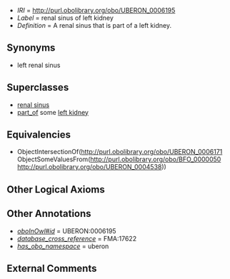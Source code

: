  * *IRI* = http://purl.obolibrary.org/obo/UBERON_0006195
 * *Label* = renal sinus of left kidney
 * *Definition* = A renal sinus that is part of a left kidney.

## Synonyms

 * left renal sinus

## Superclasses

 * [renal sinus](../../UBERON/71/UBERON_0006171.md)
 * [part_of](../../BFO/50/BFO_0000050.md) some [left kidney](../../UBERON/38/UBERON_0004538.md)

## Equivalencies

 * ObjectIntersectionOf(<http://purl.obolibrary.org/obo/UBERON_0006171> ObjectSomeValuesFrom(<http://purl.obolibrary.org/obo/BFO_0000050> <http://purl.obolibrary.org/obo/UBERON_0004538>))

## Other Logical Axioms


## Other Annotations

 * *[oboInOwl#id](../../id/oboInOwl#id.md)* = UBERON:0006195
 * *[database_cross_reference](../../ef/oboInOwl#hasDbXref.md)* = FMA:17622
 * *[has_obo_namespace](../../ce/oboInOwl#hasOBONamespace.md)* = uberon

## External Comments

